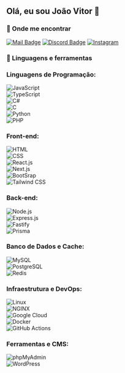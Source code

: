 ## Olá, eu sou João Vitor 👾

### 🔎 Onde me encontrar

[![Mail Badge](https://img.shields.io/badge/_jv0488598@gmail.com_-b1295b?style=flat-square&labelColor=b1295b&logo=gmail&logoColor=fff)](mailto:jv0488598@gmail.com)
[![Discord Badge](https://img.shields.io/badge/_jootave_-b1295b?style=flat-square&labelColor=b1295b&logo=discord&logoColor=fff)](https://discordapp.com/users/399906363486240770/)
[![Instagram](https://img.shields.io/badge/joaovitork.c_-b1295b?style=flat-square&labelColor=b1295b&logo=Instagram&logoColor=fff)](https://www.instagram.com/joaovitork.c/)

### 🚀 Linguagens e ferramentas

### **Linguagens de Programação:**  
![JavaScript](https://img.shields.io/badge/-JavaScript-F7DF1E?style=flat-square&logo=Javascript&logoColor=black)  
![TypeScript](https://img.shields.io/badge/-TypeScript-007ACC?style=flat-square&logo=typescript&logoColor=black)  
![C#](https://img.shields.io/badge/-C%23-239120?style=flat-square&logo=c-sharp&logoColor=white)  
![C](https://img.shields.io/badge/-C-00599C?style=flat-square&logo=c&logoColor=white)  
![Python](https://img.shields.io/badge/-python-3670A0?style=flat-square&logo=python&logoColor=black)  
![PHP](https://img.shields.io/badge/-PHP-6C78AF?style=flat-square&logo=php&logoColor=white)  

### **Front-end:**  
![HTML](https://img.shields.io/badge/-HTML-E34F26?style=flat-square&logo=HTML5&logoColor=white)  
![CSS](https://img.shields.io/badge/-CSS-1572B6?style=flat-square&logo=css3&logoColor=white)  
![React.js](https://img.shields.io/badge/-React.js-61DAFB?style=flat-square&logo=React&logoColor=white)  
![Next.js](https://img.shields.io/badge/-next.js-000000?style=flat-square&logo=nextdotjs&logoColor=white)  
![BootSrap](https://img.shields.io/badge/-BootStrap-7952B3?style=flat-square&logo=bootstrap&logoColor=white)  
![Tailwind CSS](https://img.shields.io/badge/-Tailwind%20CSS-38B2AC?style=flat-square&logo=tailwindcss&logoColor=white)

### **Back-end:**  
![Node.js](https://img.shields.io/badge/-Node.js-339933?style=flat-square&logo=Node.js&logoColor=white)  
![Express.js](https://img.shields.io/badge/-Express.js-000000?style=flat-square&logo=express&logoColor=white)  
![Fastify](https://img.shields.io/badge/-fastify-000000?style=flat-square&logo=fastify&logoColor=white)  
![Prisma](https://img.shields.io/badge/-Prisma-2D3748?style=flat-square&logo=prisma&logoColor=white)  

### **Banco de Dados e Cache:**  
![MySQL](https://img.shields.io/badge/-MySQL-4479A1?style=flat-square&logo=MySQL&logoColor=white)  
![PostgreSQL](https://img.shields.io/badge/-postgresql-4479A1?style=flat-square&logo=postgresql&logoColor=white)  
![Redis](https://img.shields.io/badge/-Redis-D9281A?style=flat-square&logo=redis&logoColor=white)  

### **Infraestrutura e DevOps:**  
![Linux](https://img.shields.io/badge/Linux-E34F26?style=flat-square&logo=linux&logoColor=black)  
![NGINX](https://img.shields.io/badge/-Nginx-009639?style=flat-square&logo=nginx&logoColor=white)  
![Google Cloud](https://img.shields.io/badge/-Google%20Cloud-4285F4?style=flat-square&logo=googlecloud&logoColor=white)  
![Docker](https://img.shields.io/badge/-Docker-2496ED?style=flat-square&logo=docker&logoColor=white)  
![GitHub Actions](https://img.shields.io/badge/-GitHub%20Actions-2088FF?style=flat-square&logo=githubactions&logoColor=white)  

### **Ferramentas e CMS:**  
![phpMyAdmin](https://img.shields.io/badge/-phpMyAdmin-6C78AF?style=flat-square&logo=phpmyadmin&logoColor=white)  
![WordPress](https://img.shields.io/badge/-WordPress-21759B?style=flat-square&logo=wordpress&logoColor=white)  
